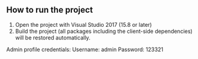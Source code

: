 ﻿## How to run the project

1. Open the project with Visual Studio 2017 (15.8 or later)
2. Build the project (all packages including the client-side dependencies) will be restored automatically.

Admin profile credentials:
Username: admin
Password: 123321
